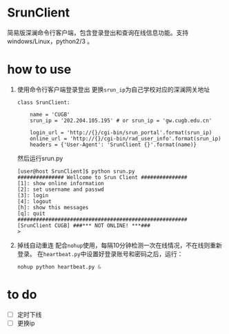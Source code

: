 # SrunClient
简易版深澜命令行客户端，包含登录登出和查询在线信息功能。支持 windows/Linux，python2/3 。

# how to use 
1. 使用命令行客户端登录登出
    更换`srun_ip`为自己学校对应的深澜网关地址
    ``` python3
    class SrunClient:

        name = 'CUGB'
        srun_ip = '202.204.105.195' # or srun_ip = 'gw.cugb.edu.cn'

        login_url = 'http://{}/cgi-bin/srun_portal'.format(srun_ip)
        online_url = 'http://{}/cgi-bin/rad_user_info'.format(srun_ip)
        headers = {'User-Agent': 'SrunClient {}'.format(name)}

    ``` 
    然后运行srun.py 
    ``` 
    [user@host SrunClient]$ python srun.py
    ############### Wellcome to Srun Client ###############
    [1]: show online information
    [2]: set username and passwd
    [3]: login
    [4]: logout
    [h]: show this messages
    [q]: quit
    #######################################################
    [SrunClient CUGB] ###*** NOT ONLINE! ***###
    >
    ```

2. 掉线自动重连 
    配合`nohup`使用，每隔10分钟检测一次在线情况，不在线则重新登录。
    在`heartbeat.py`中设置好登录账号和密码之后，运行：
    ```python
    nohup python heartbeat.py &
    ```

# to do

- [ ] 定时下线
- [ ] 更换ip

